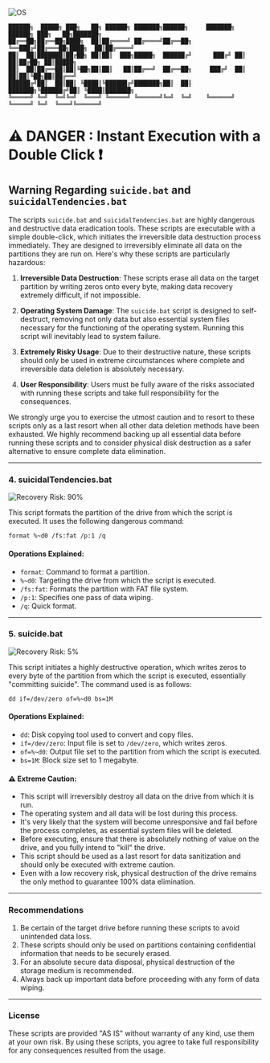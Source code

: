 ![OS](https://img.shields.io/badge/WINDOWS-blue)

```
██████╗  █████╗ ███╗   ██╗ ██████╗ ███████╗██████╗     ███████╗ ██████╗ ███╗   ██╗███████╗
██╔══██╗██╔══██╗████╗  ██║██╔════╝ ██╔════╝██╔══██╗    ╚══███╔╝██╔═══██╗████╗  ██║██╔════╝
██║  ██║███████║██╔██╗ ██║██║  ███╗█████╗  ██████╔╝      ███╔╝ ██║   ██║██╔██╗ ██║█████╗  
██║  ██║██╔══██║██║╚██╗██║██║   ██║██╔══╝  ██╔══██╗     ███╔╝  ██║   ██║██║╚██╗██║██╔══╝  
██████╔╝██║  ██║██║ ╚████║╚██████╔╝███████╗██║  ██║    ███████╗╚██████╔╝██║ ╚████║███████╗
╚═════╝ ╚═╝  ╚═╝╚═╝  ╚═══╝ ╚═════╝ ╚══════╝╚═╝  ╚═╝    ╚══════╝ ╚═════╝ ╚═╝  ╚═══╝╚══════╝
```


# ⚠️ DANGER : Instant Execution with a Double Click ❗

## Warning Regarding `suicide.bat` and `suicidalTendencies.bat`

The scripts `suicide.bat` and `suicidalTendencies.bat` are highly dangerous and destructive data eradication tools. These scripts are executable with a simple double-click, which initiates the irreversible data destruction process immediately. They are designed to irreversibly eliminate all data on the partitions they are run on. Here's why these scripts are particularly hazardous:

1. **Irreversible Data Destruction**: These scripts erase all data on the target partition by writing zeros onto every byte, making data recovery extremely difficult, if not impossible.

2. **Operating System Damage**: The `suicide.bat` script is designed to self-destruct, removing not only data but also essential system files necessary for the functioning of the operating system. Running this script will inevitably lead to system failure.

3. **Extremely Risky Usage**: Due to their destructive nature, these scripts should only be used in extreme circumstances where complete and irreversible data deletion is absolutely necessary.

4. **User Responsibility**: Users must be fully aware of the risks associated with running these scripts and take full responsibility for the consequences.

We strongly urge you to exercise the utmost caution and to resort to these scripts only as a last resort when all other data deletion methods have been exhausted. We highly recommend backing up all essential data before running these scripts and to consider physical disk destruction as a safer alternative to ensure complete data elimination.


---

### 4. suicidalTendencies.bat 
![Recovery Risk: 90%](https://img.shields.io/badge/Recovery%20Risk-90%25-red)

This script formats the partition of the drive from which the script is executed. It uses the following dangerous command:

```batch
format %~d0 /fs:fat /p:1 /q
```

#### Operations Explained:
- `format`: Command to format a partition.
- `%~d0`: Targeting the drive from which the script is executed.
- `/fs:fat`: Formats the partition with FAT file system.
- `/p:1`: Specifies one pass of data wiping.
- `/q`: Quick format.

---


### 5. suicide.bat 
![Recovery Risk: 5%](https://img.shields.io/badge/Recovery%20Risk-5%25-green)

This script initiates a highly destructive operation, which writes zeros to every byte of the partition from which the script is executed, essentially "committing suicide". The command used is as follows:

```batch
dd if=/dev/zero of=%~d0 bs=1M
```

#### Operations Explained:
- `dd`: Disk copying tool used to convert and copy files.
- `if=/dev/zero`: Input file is set to `/dev/zero`, which writes zeros.
- `of=%~d0`: Output file set to the partition from which the script is executed.
- `bs=1M`: Block size set to 1 megabyte.

#### ⚠️ Extreme Caution:
- This script will irreversibly destroy all data on the drive from which it is run.
- The operating system and all data will be lost during this process.
- It's very likely that the system will become unresponsive and fail before the process completes, as essential system files will be deleted.
- Before executing, ensure that there is absolutely nothing of value on the drive, and you fully intend to "kill" the drive.
- This script should be used as a last resort for data sanitization and should only be executed with extreme caution.
- Even with a low recovery risk, physical destruction of the drive remains the only method to guarantee 100% data elimination.

---
### Recommendations

1. Be certain of the target drive before running these scripts to avoid unintended data loss.
2. These scripts should only be used on partitions containing confidential information that needs to be securely erased.
3. For an absolute secure data disposal, physical destruction of the storage medium is recommended.
4. Always back up important data before proceeding with any form of data wiping.

---
### License

These scripts are provided "AS IS" without warranty of any kind, use them at your own risk. By using these scripts, you agree to take full responsibility for any consequences resulted from the usage.
